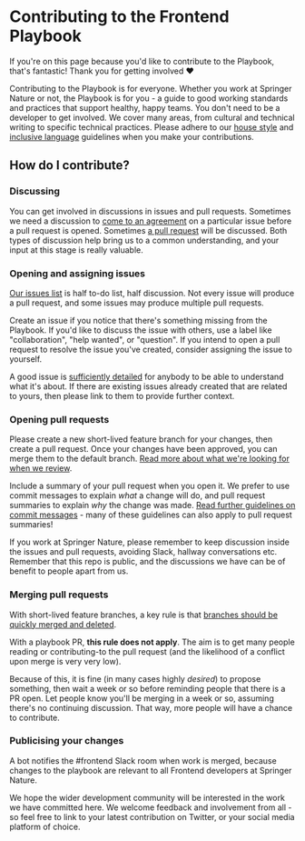 # Contributing to the Frontend Playbook

If you're on this page because you'd like to contribute to the Playbook, that's fantastic! Thank you for getting involved ❤️

Contributing to the Playbook is for everyone. Whether you work at Springer Nature or not, the Playbook is for you - a guide to good working standards and practices that support healthy, happy teams. You don't need to be a developer to get involved. We cover many areas, from cultural and technical writing to specific technical practices. Please adhere to our [house style](writing/house-style.md) and [inclusive language](writing/inclusive-language.md) guidelines when you make your contributions.

## How do I contribute?

### Discussing

You can get involved in discussions in issues and pull requests. Sometimes we need a discussion to [come to an agreement](https://github.com/springernature/frontend-playbook/issues/92) on a particular issue before a pull request is opened. Sometimes [a pull request](https://github.com/springernature/frontend-playbook/pull/87) will be discussed. Both types of discussion help bring us to a common understanding, and your input at this stage is really valuable.

### Opening and assigning issues

[Our issues list](https://github.com/springernature/frontend/issues) is half to-do list, half discussion. Not every issue will produce a pull request, and some issues may produce multiple pull requests.

Create an issue if you notice that there's something missing from the Playbook. If you'd like to discuss the issue with others, use a label like "collaboration", "help wanted", or "question". If you intend to open a pull request to resolve the issue you've created, consider assigning the issue to yourself.

A good issue is [sufficiently detailed](https://github.com/springernature/frontend-playbook/issues/45) for anybody to be able to understand what it's about. If there are existing issues already created that are related to yours, then please link to them to provide further context.

### Opening pull requests

Please create a new short-lived feature branch for your changes, then create a pull request. Once your changes have been approved, you can merge them to the default branch. [Read more about what we're looking for when we review](practices/code-review.md).

Include a summary of your pull request when you open it. We prefer to use commit messages to explain _what_ a change will do, and pull request summaries to explain _why_ the change was made. [Read further guidelines on commit messages](git/git.md) - many of these guidelines can also apply to pull request summaries!

If you work at Springer Nature, please remember to keep discussion inside the issues and pull requests, avoiding Slack, hallway conversations etc. Remember that this repo is public, and the discussions we have can be of benefit to people apart from us.

### Merging pull requests
With short-lived feature branches, a key rule is that [branches should be quickly merged and deleted](https://trunkbaseddevelopment.com/short-lived-feature-branches/).

With a playbook PR, __this rule does not apply__. The aim is to get many people reading or contributing-to the pull request (and the likelihood of a conflict upon merge is very very low).

Because of this, it is fine (in many cases highly _desired_) to propose something, then wait a week or so before reminding people that there is a PR open. Let people know you'll be merging in a week or so, assuming there's no continuing discussion. That way, more people will have a chance to contribute.

### Publicising your changes

A bot notifies the #frontend Slack room when work is merged, because changes to the playbook are relevant to all Frontend developers at Springer Nature.

We hope the wider development community will be interested in the work we have committed here. We welcome feedback and involvement from all - so feel free to link to your latest contribution on Twitter, or your social media platform of choice.
